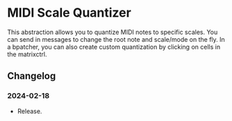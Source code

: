 # MIDI Scale Quantizer

This abstraction allows you to quantize MIDI notes to specific scales. You can send in messages to change the root note and scale/mode on the fly. In a bpatcher, you can also create custom quantization by clicking on cells in the matrixctrl.

## Changelog

### 2024-02-18

- Release.